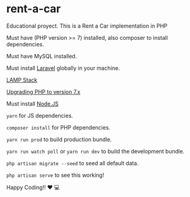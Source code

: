 # rent-a-car
Educational proyect. This is a Rent a Car implementation in PHP

Must have (PHP version >= 7)  installed, also composer to install dependencies.

Must have MySQL installed.

Must install [Laravel](https://laravel.com/docs/5.5/installation) globally in your machine.

[LAMP Stack](https://www.digitalocean.com/community/tutorials/how-to-install-linux-apache-mysql-php-lamp-stack-on-ubuntu-16-04)

[Upgrading PHP to version 7.x](https://www.digitalocean.com/community/tutorials/how-to-upgrade-to-php-7-on-ubuntu-14-04)

Must install [Node.JS](https://nodejs.org/en/download/)

`yarn` for JS dependencies.

`composer install` for PHP dependencies.

`yarn run prod` to build production bundle.

`yarn run watch poll` or `yarn run dev` to build the development bundle.

`php artisan migrate --seed` to seed all default data.

`php artisan serve` to see this working!

Happy Coding!! :heart: :computer:
